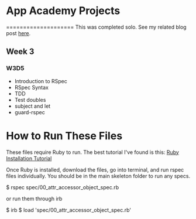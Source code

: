 # App Academy Projects
====================
This was completed solo. See my related blog post [here](http://blog.cssherry.com/post/106744508974/metaprogramming-from-rubymonk).

## Week 3
### W3D5
* Introduction to RSpec
* RSpec Syntax
* TDD
* Test doubles
* subject and let
* guard-rspec

# How to Run These Files
These files require Ruby to run. The best tutorial I've found is this: [Ruby Installation Tutorial](http://installrails.com/steps)

Once Ruby is installed, download the files, go into terminal, and run rspec files individually. You should be in the main skeleton folder to run any specs.

$ rspec spec/00_attr_accessor_object_spec.rb

or run them through irb

$ irb
$ load 'spec/00_attr_accessor_object_spec.rb'
